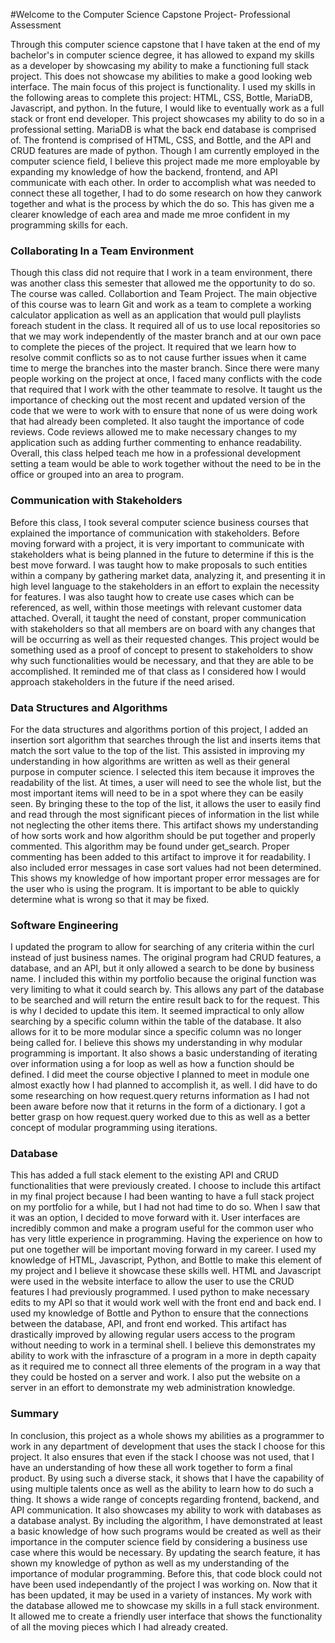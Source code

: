 #Welcome to the Computer Science Capstone Project- Professional Assessment

Through this computer science capstone that I have taken at the end of my bachelor's in computer science degree, it has allowed to expand my skills as a developer by showcasing my ability to make a functioning full stack project. This does not showcase my abilities to make a good looking web interface. The main focus of this project is functionality. I used my skills in the following areas to complete this project: HTML, CSS, Bottle, MariaDB, Javascript, and python. In the future, I would like to eventually work as a full stack or front end developer. This project showcases my ability to do so in a professional setting. MariaDB is what the back end database is comprised of. The frontend is comprised of HTML, CSS, and Bottle, and the API and CRUD features are made of python. Though I am currently employed in the computer science field, I believe this project made me more employable by expanding my knowledge of how the backend, frontend, and API communicate with each other. In order to accomplish what was needed to connect these all together, I had to do some research on how they canwork together and what is the process by which the do so. This has given me a clearer knowledge of each area and made me mroe confident in my programming skills for each. 

### Collaborating In a Team Environment

Though this class did not require that I work in a team environment, there was another class this semester that allowed me the opportunity to do so. The course was called. Collabortion and Team Project. The main objective of this course was to learn Git and work as a team to complete a working calculator application as well as an application that would pull playlists foreach student in the class. It required all of us to use local repositories so that we may work independently of the master branch and at our own pace to complete the pieces of the project. It required that we learn how to resolve commit conflicts so as to not cause further issues when it came time to merge the branches into the master branch. Since there were many people working on the project at once, I faced many conflicts with the code that required that I work with the other teammate to resolve. It taught us the importance of checking out the most recent and updated version of the code that we were to work with to ensure that none of us were doing work that had already been completed. It also taught the importance of code reviews. Code reviews allowed me to make necessary changes to my application such as adding further commenting to enhance readability. Overall, this class helped teach me how in a professional development setting a team would be able to work together without the need to be in the office or grouped into an area to program. 

### Communication with Stakeholders

Before this class, I took several computer science business courses that explained the importance of communication with stakeholders. Before moving forward with a project, it is very important to communicate with stakeholders what is being planned in the future to determine if this is the best move forward. I was taught how to make proposals to such entities within a company by gathering market data, analyzing it, and presenting it in high level language to the stakeholders in an effort to explain the necessity for features. I was also taught how to create use cases which can be referenced, as well, within those meetings with relevant customer data attached. Overall, it taught the need of constant, proper communication with stakeholders so that all members are on board with any changes that will be occurring as well as their requested changes. This project would be something used as a proof of concept to present to stakeholders to show why such functionalities would be necessary, and that they are able to be accomplished. It reminded me of that class as I considered how I would approach stakeholders in the future if the need arised. 

### Data Structures and Algorithms

For the data structures and algorithms portion of this project, I added an insertion sort algorithm that searches through the list and inserts items that match the sort value to the top of the list. This assisted in improving my understanding in how algorithms are written as well as their general purpose in computer science. I selected this item because it improves the readability of the list. At times, a user will need to see the whole list, but the most important items will need to be in a spot where they can be easily seen. By bringing these to the top of the list, it allows the user to easily find and read through the most significant pieces of information in the list while not neglecting the other items there. This artifact shows my understanding of how sorts work and how algorithm should be put together and properly commented. This algorithm may be found under get_search. Proper commenting has been added to this artifact to improve it for readability. I also included error messages in case sort values had not been determined. This shows my knowledge of how important proper error messages are for the user who is using the program. It is important to be able to quickly determine what is wrong so that it may be fixed.

### Software Engineering 

I updated the program to allow for searching of any criteria within the curl instead of just business names. The original program had CRUD features, a database, and an API, but it only allowed a search to be done by business name. I included this within my portfolio because the original function was very limiting to what it could search by. This allows any part of the database to be searched and will return the entire result back to for the request. This is why I decided to update this item. It seemed impractical to only allow searching by a specific column within the table of the database. It also allows for it to be more modular since a specific column was no longer being called for. I believe this shows my understanding in why modular programming is important. It also shows a basic understanding of iterating over information using a for loop as well as how a function should be defined. I did meet the course objective I planned to meet in module one almost exactly how I had planned to accomplish it, as well. I did have to do some researching on how request.query returns information as I had not been aware before now that it returns in the form of a dictionary. I got a better grasp on how request.query worked due to this as well as a better concept of modular programming using iterations. 

### Database

This has added a full stack element to the existing API and CRUD functionalities that were previously created. I choose to include this artifact in my final project because I had been wanting to have a full stack project on my portfolio for a while, but I had not had time to do so. When I saw that it was an option, I decided to move forward with it. User interfaces are incredibly common and make a program useful for the common user who has very little experience in programming. Having the experience on how to put one together will be important moving forward in my career. I used my knowledge of HTML, Javascript, Python, and Bottle to make this element of my project and I believe it showcase these skills well. HTML and Javascript were used in the website interface to allow the user to use the CRUD features I had previously programmed. I used python to make necessary edits to my API so that it would work well with the front end and back end. I used my knowledge of Bottle and Python to ensure that the connections between the database, API, and front end worked. This artifact has drastically improved by allowing regular users access to the program without needing to work in a terminal shell. I believe this demonstrates my ability to work with the infrascture of a program in a more in depth capaity as it required me to connect all three elements of the program in a way that they could be hosted on a server and work. I also put the website on a server in an effort to demonstrate my web administration knowledge. 

### Summary

In conclusion, this project as a whole shows my abilities as a programmer to work in any department of development that uses the stack I choose for this project. It also ensures that even if the stack I choose was not used, that I have an understanding of how these all work together to form a final product. By using such a diverse stack, it shows that I have the capability of using multiple talents once as well as the ability to learn how to do such a thing. It shows a wide range of concepts regarding frontend, backend, and API communication. It also showcases my ability to work with databases as a database analyst. By including the algorithm, I have demonstrated at least a basic knowledge of how such programs would be created as well as their importance in the computer science field by considering a business use case where this would be necessary. By updating the search feature, it has shown my knowledge of python as well as my understanding of the importance of modular programming. Before this, that code block could not have been used independantly of the project I was working on. Now that it has been updated, it may be used in a variety of instances. My work with the database allowed me to showcase my skills in a full stack environment. It allowed me to create a friendly user interface that shows the functionality of all the moving pieces which I had already created. 

